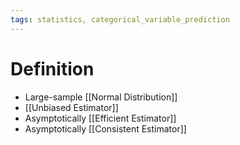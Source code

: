 ```yaml
---
tags: statistics, categorical_variable_prediction
---
```


# Definition

- Large-sample [[Normal Distribution]]
- [[Unbiased Estimator]]
- Asymptotically [[Efficient Estimator]]
- Asymptotically [[Consistent Estimator]]